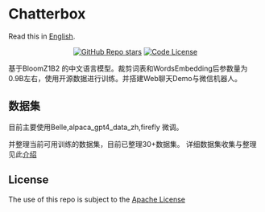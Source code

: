 # Chatterbox
Read this in [English](./README_EN.md).

<div align="center">

<a href="https://github.com/enze5088/Chatterbox/stargazers">![GitHub Repo stars](https://img.shields.io/github/stars/enze5088/Chatterbox)</a>
[![Code License](https://img.shields.io/badge/Code%20License-Apache_2.0-green.svg)](https://github.com/LianjiaTech/BELLE/blob/main/LICENSE)

</div>



基于BloomZ1B2 的中文语言模型。裁剪词表和WordsEmbedding后参数量为0.9B左右，使用开源数据进行训练。并搭建Web聊天Demo与微信机器人。


## 数据集

目前主要使用Belle,alpaca_gpt4_data_zh,firefly 微调。

并整理当前可用训练的数据集，目前已整理30+数据集。
详细数据集收集与整理见此[介绍](./docs/datasets.md)




## License

The use of this repo is subject to the [Apache License](https://github.com/enze5088/Chatterbox/blob/main/LICENSE)
